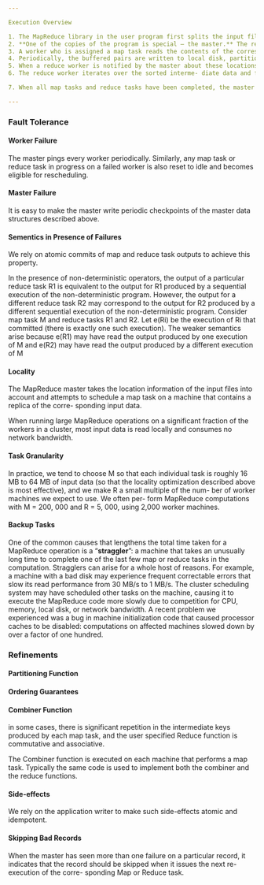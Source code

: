 ```yaml
---

Execution Overview

1. The MapReduce library in the user program first splits the input files into M pieces of typically **16 Mb to 64 MB per piece** (con- trollable by the user via an optional parameter). It then starts up many copies of the program on a clus- ter of machines. 
2. **One of the copies of the program is special – the master.** The rest are workers that are assigned work by the master. There are M map tasks and R reduce tasks to assign. The master picks idle workers and assigns each one a map task or a reduce task. 
3. A worker who is assigned a map task reads the contents of the corresponding input split. It parses key/value pairs out of the input data and passes each pair to the user-defined Map function. The intermediate key/value pairs produced by the Map function are buffered in memory. 
4. Periodically, the buffered pairs are written to local disk, partitioned into R regions by the partitioning function. The locations of these buffered pairs on the **local disk** are passed back to the master, who is responsible for forwarding these locations to the reduce workers. 
5. When a reduce worker is notified by the master about these locations, it uses remote procedure calls to read the buffered data from the local disks of the map workers. **When a reduce worker has read all in- termediate data, it sorts it by the intermediate keys so that all occurrences of the same key are grouped together. The sorting is needed because typically many different keys map to the same reduce task. If the amount of intermediate data is too large to fit in memory, an external sort is used.** 
6. The reduce worker iterates over the sorted interme- diate data and for each unique intermediate key encountered, it passes the key and the corresponding set of intermediate values to the user’s Reduce function. The output of the Reduce function is appended to a final output file for this reduce partition. 

7. When all map tasks and reduce tasks have been completed, the master wakes up the user program. At this point, the MapReduce call in the user pro- gram returns back to the user code. 

---
```






### Fault Tolerance

#### Worker Failure

The master pings every worker periodically. Similarly, any map task or reduce task in progress on a failed worker is also reset to idle and becomes eligible for rescheduling.	

#### Master Failure

It is easy to make the master write periodic checkpoints of the master data structures described above.

#### Sementics in Presence of Failures

We rely on atomic commits of map and reduce task outputs to achieve this property.

In the presence of non-deterministic operators, the output of a particular reduce task R1 is equivalent to the output for R1 produced by a sequential execution of the non-deterministic program. However, the output for a different reduce task R2 may correspond to the output for R2 produced by a different sequential execution of the non-deterministic program.
Consider map task M and reduce tasks R1 and R2. Let e(Ri) be the execution of Ri that committed (there is exactly one such execution). The weaker semantics arise because e(R1) may have read the output produced by one execution of M and e(R2) may have read the output produced by a different execution of M 



#### Locality

The MapReduce master takes the location information of the input files into account and attempts to schedule a map task on a machine that contains a replica of the corre- sponding input data.

When running large MapReduce operations on a significant fraction of the workers in a cluster, most input data is read locally and consumes no network bandwidth.

#### Task Granularity

In practice, we tend to choose M so that each individual task is roughly 16 MB to 64 MB of input data (so that the locality optimization described above is most effective), and we make R a small multiple of the num- ber of worker machines we expect to use. We often per- form MapReduce computations with M = 200, 000 and R = 5, 000, using 2,000 worker machines.



#### Backup Tasks

One of the common causes that lengthens the total time taken for a MapReduce operation is a “**straggler**”: a machine that takes an unusually long time to complete one of the last few map or reduce tasks in the computation. Stragglers can arise for a whole host of reasons. For example, a machine with a bad disk may experience frequent correctable errors that slow its read performance from 30 MB/s to 1 MB/s. The cluster scheduling system may have scheduled other tasks on the machine, causing it to execute the MapReduce code more slowly due to competition for CPU, memory, local disk, or network bandwidth. A recent problem we experienced was a bug in machine initialization code that caused processor caches to be disabled: computations on affected machines slowed down by over a factor of one hundred.



### Refinements

#### Partitioning Function

#### Ordering Guarantees

#### Combiner Function

in some cases, there is significant repetition in the intermediate keys produced by each map task, and the user specified Reduce function is commutative and associative.

The Combiner function is executed on each machine that performs a map task. Typically the same code is used to implement both the combiner and the reduce functions. 

#### Side-effects

We rely on the application writer to make such side-effects atomic and idempotent.

#### Skipping Bad Records

When the master has seen more than one failure on a particular record, it indicates that the record should be skipped when it issues the next re-execution of the corre- sponding Map or Reduce task.